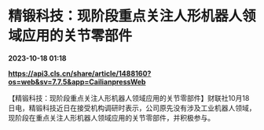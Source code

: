 # 精锻科技：现阶段重点关注人形机器人领域应用的关节零部件

**2023-10-18 01:18**

**https://api3.cls.cn/share/article/1488160?os=web&sv=7.7.5&app=CailianpressWeb**

【精锻科技：现阶段重点关注人形机器人领域应用的关节零部件】财联社10月18日电，精锻科技近日在接受机构调研时表示，公司原先没有涉及工业机器人领域，现阶段在重点关注人形机器人领域应用的关节零部件，并积极参与。